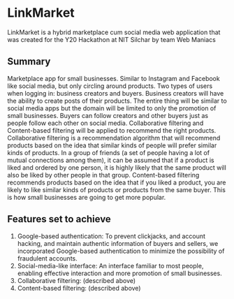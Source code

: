 # LinkMarket
LinkMarket is a hybrid marketplace cum social media web application that was created for the Y20 Hackathon at NIT Silchar by team Web Maniacs

## Summary

Marketplace app for small businesses. Similar to Instagram and Facebook like social media, but only circling around products. Two types of users when logging in: business creators and
buyers. Business creators will have the ability to create posts of their products. The entire thing will be similar to social media apps but the domain will be limited to only the promotion of small
businesses. Buyers can follow creators and other buyers just as people follow each other on social media. Collaborative filtering and Content-based filtering will be applied to recommend the right products.
Collaborative filtering is a recommendation algorithm that will recommend products based on the idea that similar kinds of people will prefer similar kinds of products. In a group of friends (a set of
people having a lot of mutual connections among them), it can be assumed that if a product is liked and ordered by one person, it is highly likely that the same product will also be liked by other people
in that group. Content-based filtering recommends products based on the idea that if you liked a product, you are likely to like similar kinds of products or products from the same buyer.
This is how small businesses are going to get more popular. 

## Features set to achieve
1. Google-based authentication: To prevent clickjacks, and account hacking, and maintain
authentic information of buyers and sellers, we incorporated Google-based authentication to
minimize the possibility of fraudulent accounts.
2. Social-media-like interface: An interface familiar to most people, enabling effective
interaction and more promotion of small businesses.
3. Collaborative filtering: (described above)
4. Content-based filtering: (described above)
